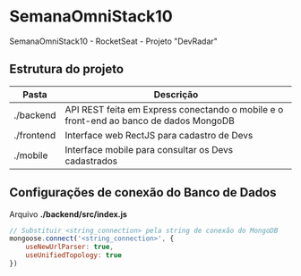# SemanaOmniStack10
SemanaOmniStack10 - RocketSeat - Projeto "DevRadar"

## Estrutura do projeto

| Pasta | Descrição |
| ----------- | ----------- |
| ./backend | API REST feita em Express conectando o mobile e o front-end ao banco de dados MongoDB |
| ./frontend | Interface web RectJS para cadastro de Devs |
| ./mobile | Interface mobile para consultar os Devs cadastrados |

## Configurações de conexão do Banco de Dados

Arquivo **./backend/src/index.js**

```javascript
// Substituir <string_connection> pela string de conexão do MongoDB
mongoose.connect('<string_connection>', {
	useNewUrlParser: true,
	useUnifiedTopology: true
})
```
